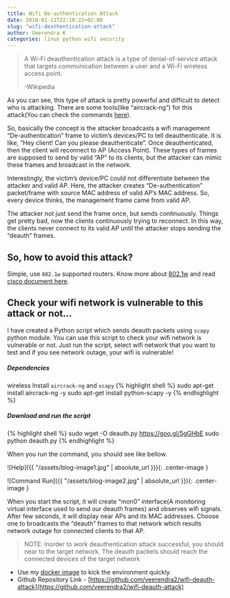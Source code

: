 ```yaml
---
title: Wifi De-authentication Attack
date: 2018-01-11T22:10:22+02:00
slug: "wifi-deathentication-attack"
author: Veerendra K
categories: linux python wifi security
---
```


>A Wi-Fi deauthentication attack is a type of denial-of-service attack that targets communication between a user and a Wi-Fi wireless access point.
>
> -Wikipedia

As you can see, this type of attack is pretty powerful and difficult  to detect who is attacking. There are some tools(like “aircrack-ng”) for this attack(You can check the commands [here](https://www.aircrack-ng.org/doku.php?id=deauthentication)).

So, basically the concept is the attacker broadcasts a wifi management “De-authentication” frame to victim’s devices/PC to tell deauthenticate. It is like, “Hey client! Can you please deauthenticate”. Once  deauthenticated, then the client will reconnect to AP (Access Point). These types of frames are supposed to send by valid “AP” to its clients, but the attacker can mimic these frames and broadcast in the network.

Interestingly, the victim’s device/PC could not differentiate between the attacker and valid AP. Here, the attacker creates “De-authentication” packet/frame with source MAC address of valid AP’s MAC address. So, every device thinks, the management frame came from valid AP.

The attacker not just send the frame once, but sends continuously. Things get pretty bad, now the clients continuously trying to reconnect. In this way, the clients never connect to its valid AP until the attacker stops sending the “deauth” frames.

## So, how to avoid this attack?

Simple, use `802.1w` supported routers. Know more about [802.1w](https://en.wikipedia.org/wiki/IEEE_802.11w-2009) and read [cisco document here](http://www.cisco.com/c/en/us/td/docs/wireless/controller/technotes/5700/software/release/ios_xe_33/11rkw_DeploymentGuide/b_802point11rkw_deployment_guide_cisco_ios_xe_release33/b_802point11rkw_deployment_guide_cisco_ios_xe_release33_chapter_0100.pdf).

## Check your wifi network is vulnerable to this attack or not...

I have created a Python script which sends deauth packets using `scapy` python module. You can use this script to check your wifi network is vulnerable or not. Just run the script, select wifi network that you want to test and if you see network outage, your wifi is vulnerable!

##### Dependencies
wireless
Install `aircrack-ng` and `scapy`
{% highlight shell %}
sudo apt-get install aircrack-ng -y
sudo apt-get install python-scapy -y
{% endhighlight %}

##### Download and run the script

{% highlight shell %}
sudo wget -O deauth.py https://goo.gl/5gGHbE
sudo python deauth.py
{% endhighlight %}

When you run the command, you should see like bellow.

![Help]({{ "/assets/blog-image1.jpg" | absolute_url }}){: .center-image }

![Command Run]({{ "/assets/blog-image2.jpg" | absolute_url }}){: .center-image }

When you start the script, it will create “mon0” interface(A monitoring virtual interface used to send our deauth frames) and observes wifi signals. After few seconds, it will display near APs and its MAC addresses. Choose one to broadcasts the “deauth” frames to that network which results network outage for connected clients to that AP.

> NOTE: Inorder to work deauthentication attack successful, you should near to the target network. The deauth packets should reach the connected devices of the target network


* Use my [docker image](https://github.com/veerendra2/wifi-sniffer) to kick the environment quickly.
* Github Repository Link - [https://github.com/veerendra2/wifi-deauth-attack](https://github.com/veerendra2/wifi-deauth-attack)


